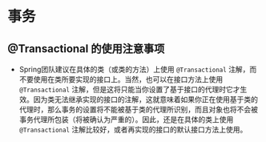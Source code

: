# 事务

## @Transactional 的使用注意事项

- Spring团队建议在具体的类（或类的方法）上使用 `@Transactional` 注解，而不要使用在类所要实现的接口上。当然，也可以在接口方法上使用 `@Transactional` 注解，但是这将只能当你设置了基于接口的代理时它才生效。因为类无法继承实现的接口的注解，这就意味着如果你正在使用基于类的代理时，那么事务的设置将不能被基于类的代理所识别，而且对象也将不会被事务代理所包装（将被确认为严重的）。因此，还是在具体的类上使用 `@Transactional` 注解比较好，或者再实现的接口的默认接口方法上使用。

